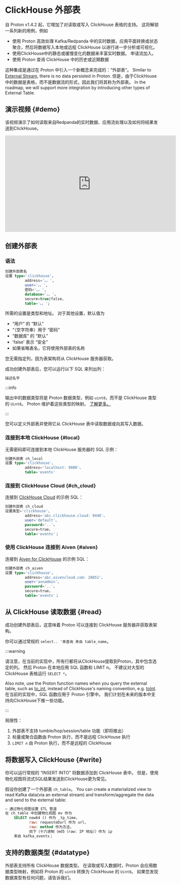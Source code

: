 # ClickHouse 外部表

自 Proton v1.4.2 起，它增加了对读取或写入 ClickHouse 表格的支持。 这将解锁一系列新的用例，例如

- 使用 Proton 高效处理 Kafka/Redpanda 中的实时数据，应用平面转换或状态聚合，然后将数据写入本地或远程 ClickHouse 以进行进一步分析或可视化。
- 使用ClickHouse中的静态或缓慢变化的数据来丰富实时数据。 申请流加入。
- 使用 Proton 查询 ClickHouse 中的历史或近期数据

这种集成是通过在 Proton 中引入一个新概念来完成的：“外部表”。 Similar to [External Stream](/external-stream), there is no data persisted in Proton. 但是，由于ClickHouse中的数据是表格，而不是数据流的形式，因此我们将其称为外部表。 In the roadmap, we will support more integration by introducing other types of External Table.

## 演示视频 {#demo}

该视频演示了如何读取来自Redpanda的实时数据、应用流处理以及如何将结果发送到ClickHouse。

<iframe width="560" height="315" src="https://www.youtube.com/embed/ga_DmCujEpw?si=ja2tmlcCbqa6HhwT" title="YouTube video player" frameborder="0" allow="accelerometer; autoplay; clipboard-write; encrypted-media; gyroscope; picture-in-picture; web-share" allowfullscreen></iframe>

## 创建外部表

### 语法

```sql
创建外部表名
设置 type='clickhouse'，
         address='。。',
         user='。。',
         密码='。。',
         database='。。'，
         secure=true|false，
         table='。。';
```

所需的设置是类型和地址。 对于其他设置，默认值为

- “用户” 的 “默认”
- “（空字符串）用于 “密码”
- “数据库” 的 “默认”
- 'false' 表示 “安全”
- 如果省略表名，它将使用外部表的名称

您无需指定列，因为表架构将从 ClickHouse 服务器获取。

成功创建外部表后，您可以运行以下 SQL 来列出列：

```sql
描述名字
```

:::info

输出中的数据类型将是 Proton 数据类型，例如 `uint8`，而不是 ClickHouse 类型的 `Uint8`。 Proton 维护着这些类型的映射。 [了解更多。](#datatype)

:::

您可以定义外部表并使用它从 ClickHouse 表中读取数据或向其写入数据。

### 连接到本地 ClickHouse {#local}

无需密码即可连接到本地 ClickHouse 服务器的 SQL 示例：

```sql
创建外部表 ch_local
设置 type='clickhouse'、
         address='localhost: 9000'、
         table='events'
```

### 连接到 ClickHouse Cloud {#ch_cloud}

连接到 [ClickHouse Cloud](https://clickhouse.com/) 的示例 SQL：

```sql
创建外部表 ch_cloud
设置类型='clickhouse'、
         address='abc.clickhouse.cloud: 9440'、
         user='default'、
         password='..'，
         secure=true，
         table='events'；
```

### 使用 ClickHouse 连接到 Aiven {#aiven}

连接到 [Aiven for ClickHouse](https://docs.aiven.io/docs/products/clickhouse/getting-started) 的示例 SQL：

```sql
创建外部表 ch_aiven
设置 type='clickhouse'、
         address='abc.aivencloud.com: 28851'、
         user='avnadmin'、
         password='..'，
         secure=true，
         table='events'；
```

## 从 ClickHouse 读取数据 {#read}

成功创建外部表后，这意味着 Proton 可以连接到 ClickHouse 服务器并获取表架构。

你可以通过常规的 `select.. '来查询 来自 table_name`。

:::warning

请注意，在当前的实现中，所有行都将从ClickHouse提取到Proton，其中包含选定的列。 然后 Proton 在本地应用 SQL 函数和 LIMIT n。 不建议对大型的 ClickHouse 表格运行 `SELECT *`。

Also note, use the Proton function names when you query the external table, such as [to_int](/functions_for_type#to_int), instead of ClickHouse's naming convention, e.g. [toInt](https://clickhouse.com/docs/en/sql-reference/functions/type-conversion-functions#toint8163264128256). 在当前的实现中，SQL 函数应用于 Proton 引擎中。 我们计划在未来的版本中支持向ClickHouse下推一些功能。

:::

局限性：

1. 外部表不支持 tumble/hop/session/table 功能（即将推出）
2. 标量或聚合函数由 Proton 执行，而不是远程 ClickHouse 执行
3. `LIMIT n` 由 Proton 执行，而不是远程的 ClickHouse

## 将数据写入 ClickHouse {#write}

你可以运行常规的 “INSERT INTO” 将数据添加到 ClickHouse 表中。 但是，使用物化视图将流式SQL结果发送到ClickHouse更为常见。

假设你创建了一个外部表 `ch_table`。 You can create a materialized view to read Kafka data(via an external stream) and transform/aggregate the data and send to the external table:

```sql
— 通过物化视图设置 ETL 管道
在 ch_table 中创建物化视图 mv 作为
    SELECT now64 () 作为 _tp_time，
           raw: requesteDurl 作为 url，
           raw: method 作为方法，
           向下（十六进制（md5（raw: IP 地址））作为 ip
    来自 kafka_events；
```

## 支持的数据类型 {#datatype}

外部表支持所有 ClickHouse 数据类型。 在读取或写入数据时，Proton 会应用数据类型映射，例如将 Proton 的 `uint8` 转换为 ClickHouse 的 `Uint8`。 如果您发现数据类型有任何问题，请告诉我们。
